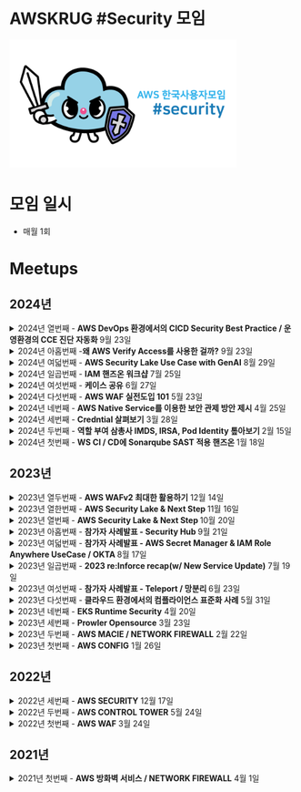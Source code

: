 # AWSKRUG #Security 모임 

<img src="https://github.com/awskrug/awskrug-digital-assets/raw/master/gurumi/security/security.png" width="400"/>

# 모임 일시
  - 매월 1회 

# Meetups


## 2024년

<details>
  <summary>2024년 열번째 - <b>AWS DevOps 환경에서의 CICD Security Best Practice / 운영환경의 CCE 진단 자동화 </b> 9월 23일</summary>

  ### `발표 내용`
   *  AWS DevOps 환경에서의 CICD Security Best..? Practice의 사례 알아보기 - 화이트햇 스쿨 2기 INFINITE 팀
   *  VPC Endpoint 를 활용한 세상 하찮은 cce 진단 자동화 사례 알아보기 - 권현준 (우아한 형제들)
</details>

<details>
  <summary>2024년 아홉번째 -<b>왜 AWS Verify Access를 사용한 걸까?</b> 9월 23일</summary>

  ### `발표 내용`
   *  비싸지만 AWS Verify Access를 사용할 수밖에 없었던 비하인드 스토리 - 씬커 (AWSKRUG)
</details>

<details>
  <summary>2024년 여덟번째 - <b>AWS Security Lake Use Case with GenAI</b> 8월 29일</summary>

  ### `발표 내용`
   *  AWS 환경에서의 보안 로그 통합의 Security Lake를 구성하고 정보보호 팀 에서의 활용방안으로의 GenAI 프로세스의 연결방안 알아보기 - 한현상(AWS)
</details>

<details>
  <summary>2024년 일곱번째 - <b>IAM 핸즈온 워크샵</b> 7월 25일</summary>

  ### `발표 내용`
   *  IAM 핸즈온 워크샵 - 이지영 (백패커)

</details>

<details>
  <summary>2024년 여섯번째 - <b>케이스 공유</b> 6월 27일</summary>

  ### `발표 내용`
   *  이 3rd-party는 왜 필요할까 - 김진복 (flex)
   *  SessionManager 로 서버 접근 솔루션 비용 절약하기 / RunCommand 로 취약점 점검 스크립트 실행하기 - 이금춘 (하나투어)
   *  GWS 보안기능(CAA / GCPW) 소개 / 키클락 소개 & 키클락을 통한 AWS 접근관리 - 공지훈 (라포랩스)
   *  CrowdStrike를 활용한 엔드포인트 보안 아키텍처  - 늑대양0 (AWSKRUG)

</details>


<details>
  <summary>2024년 다섯번째 - <b>AWS WAF 실전도입 101</b> 5월 23일</summary>

  ### `발표 내용`
   *  AWS WAF 실전도입 101 - 이지영 (백패커)

</details>

<details>
  <summary>2024년 네번째 - <b>AWS Native Service를 이용한 보안 관제 방안 제시</b> 4월 25일</summary>

  ### `발표 내용`
   *  AWS Native Service를 이용한 보안 관제 방안 제시 - 정하윤 (AWS)

</details>

<details>
  <summary>2024년 세번째 - <b>Credntial 살펴보기</b> 3월 28일</summary>

  ### `발표 내용`
   *  Credntial 살펴보기 - 김동현 (Cremit)

</details>

<details>
  <summary>2024년 두번째 - <b>역할 부여 삼총사 IMDS, IRSA, Pod Identity 톺아보기 </b> 2월 15일</summary>

  ### `발표 내용`
   *  워크로드에 역할을 부여하는 삼총사 IMDS, IRSA, Pod Identity에 대해 깊이 알아보고 어떻게 보안을 적용하면 좋을지 살펴봅니다. - 천강민 (카카오뱅크)

</details>

<details>
  <summary>2024년 첫번째 - <b>WS CI / CD에 Sonarqube SAST 적용 핸즈온 </b> 1월 18일</summary>

  ### `발표 내용`
   *  AWS CI / CD에 Sonarqube SAST 적용 핸즈온 - 이지영 (백패커)

</details>

## 2023년


<details>
  <summary>2023년 열두번째 - <b>AWS WAFv2 최대한 활용하기</b> 12월 14일</summary>

  ### `발표 내용`
   *  AWS WAFv2 최대한 활용하기 - 씬커 (AWS 보안소모임 유저)

</details>

<details>
  <summary>2023년 열한번째 - <b>AWS Security Lake & Next Step </b> 11월 16일</summary>

  ### `발표 내용`
   *  AWS 리소스 구성 시각화(AWS CONFIG / QUICKSIGHT 활용) - 한태경(AWS)
</details>

<details>
  <summary>2023년 열번째 - <b>AWS Security Lake & Next Step </b> 10월 20일</summary>

  ### `발표 내용`
   * AWS 의 Security Lake의 구성방안과 그 이후 고려사항 - 한현상(AWS)
</details>

<details>
  <summary>2023년 아홉번째 - <b>참가자 사례발표 - Security Hub </b> 9월 21일</summary>

  ### `발표 내용`
   * Security Hub 어디까지 써봤니?- 김대곤(AWS)
</details>

<details>
  <summary>2023년 여덟번째 - <b>참가자 사례발표 - AWS Secret Manager & IAM Role Anywhere UseCase / OKTA </b> 8월 17일</summary>

  ### `발표 내용`
   * AWS Secret Manager & IAM Role Anywhere UseCase - 신동수(AWS)
   * Okta로 AWS Multi-Account 환경 관리하기 - Tony (AWS 보안소모임 유저)
</details>

<details>
  <summary>2023년 일곱번째 - <b>2023 re:Inforce recap(w/ New Service Update)</b> 7월 19일</summary>

  ### `발표 내용`
   * 2023 re:Inforce recap(w/ New Service Update) - 신은수(AWS)
</details>

<details>
  <summary>2023년 여섯번째 - <b>참가자 사례발표 - Teleport / 망분리 </b> 6월 23일</summary>

  ### `발표 내용`
   * 오픈소스 접근제어 솔루션인 teleport 도입 검토 후기 및 고찰 - Jin (AWS 보안소모임 유저)
   * AWS Native 서비스를 이용한 망분리 환경 구축/운영 노하우와 한계 - 씬커 (AWS 보안소모임 유저)
</details>

<details>
  <summary>2023년 다섯번째 - <b>클라우드 환경에서의 컴플라이언스 표준화 사례</b> 5월 31일</summary>

  ### `발표 내용`
   * 클라우드 환경에서의 컴플라이언스 표준화 사례 - “NIST CSF” 를 활용한 클라우드에서의 표준 운영 방안 전략 - 장현호(AWS 보안소모임 오거나이저)
</details>

<details>
  <summary>2023년 네번째 - <b>EKS Runtime Security</b> 4월 20일</summary>

  ### `발표 내용`
   * EKS Runtime Security - Falco를 중심으로 - 이지영(백패커)
</details>

<details>
  <summary>2023년 세번째 - <b>Prowler Opensource</b> 3월 23일</summary>

  ### `발표 내용`
   * Prowler 오픈소스 소개 - 최재욱(AWS)
</details>

<details>
  <summary>2023년 두번째 - <b>AWS MACIE / NETWORK FIREWALL</b> 2월 22일</summary>

  ### `발표 내용`
   * AWS MAICE - 천강민(카카오뱅크)
   * AWS NETWORK FIREWALL - 박병화(AWS)
</details>

<details>
  <summary>2023년 첫번째 - <b>AWS CONFIG</b> 1월 26일</summary>

  ### `발표 내용`
   * AWS Config 이해 - 한현상(AWS)
   * AWS Config Operation with Lambda - 이종민(AWS)
</details>

## 2022년

<details>
  <summary>2022년 세번째 - <b>AWS SECURITY</b> 12월 17일</summary>

  ### `발표 내용`
   * Security Overview - 100 Level 의 AWS 환경의 보안 개념을 설명합니다.
   * Security 5 EPIC - 200 Level의 AWS 보안의 핵심 개념을 이해합니다.
   * AWS Incident Response Foundation
   * AWS Security Operation Hands-on
   * AWS Config: AWS Config 를 활용하여 보안감사활동의 개념을 이해하고, 대응 활동에 대한 운영 방안을 경험합니다.
   * AWS Incident Response Automation: AWS 환경에서의 보안 사고 발생시 탐지 방안과 사고 대응 방안에 대한 자동화 개념을 이해하고 구축하여 실시간으로 대응 현황을 파악합니다.
</details>

<details>
  <summary>2022년 두번째 - <b>AWS CONTROL TOWER</b> 5월 24일</summary>

  ### `발표 내용`
  * AWS Control Tower를 활용하여 Multi-Account 체계에서의 OU/Account 구성과 보안정책 배포, 네트워크 환경 구성 - 강세현(삼성SDS)

</details>

<details>
  <summary>2022년 첫번째 - <b>AWS WAF</b> 3월 24일</summary>

  ### `발표 내용`
   * AWS WAF V2의 구성 요소 / 설정 / Rule 검사로직 / 관리형 규칙 / Bot 탐지 기능 / 모니터링 및 리포팅 - 신은수(AWS)

</details>


## 2021년
<details>
  <summary>2021년 첫번째 - <b>AWS 방화벽 서비스 / NETWORK FIREWALL</b> 4월 1일</summary>

  ### `발표 내용`
   * AWS 환경에서 사용할 수 있는 방화벽 구축하기 / AWS NETWORK FIREWALL - 신은수(AWS)
</details>
